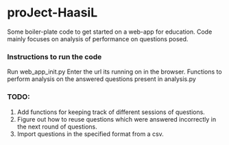 # proJect-HaasiL

Some boiler-plate code to get started on a web-app for education. 
Code mainly focuses on analysis of performance on questions posed.

### Instructions to run the code
Run web_app_init.py 
Enter the url its running on in the browser. 
Functions to perform analysis on the answered questions present in analysis.py

### TODO: 
1. Add functions for keeping track of different sessions of questions. 
2. Figure out how to reuse questions which were answered incorrectly in the next round of questions. 
3. Import questions in the specified format from a csv. 
